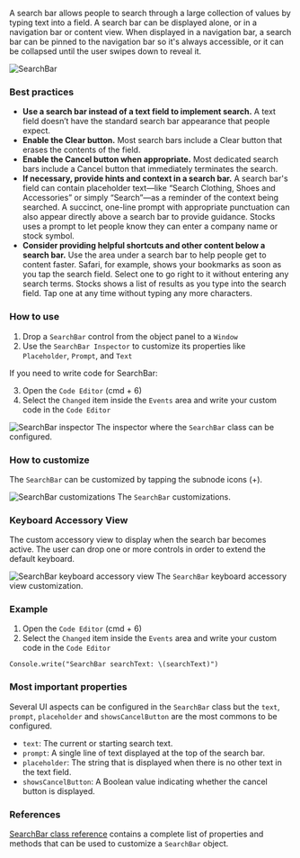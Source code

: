 A search bar allows people to search through a large collection of values by typing text into a field. A search bar can be displayed alone, or in a navigation bar or content view. When displayed in a navigation bar, a search bar can be pinned to the navigation bar so it's always accessible, or it can be collapsed until the user swipes down to reveal it.

![SearchBar](images/searchbar1.png)

### Best practices
* **Use a search bar instead of a text field to implement search.** A text field doesn’t have the standard search bar appearance that people expect.
* **Enable the Clear button.** Most search bars include a Clear button that erases the contents of the field.
* **Enable the Cancel button when appropriate.** Most dedicated search bars include a Cancel button that immediately terminates the search.
* **If necessary, provide hints and context in a search bar.** A search bar's field can contain placeholder text—like “Search Clothing, Shoes and Accessories” or simply “Search”—as a reminder of the context being searched. A succinct, one-line prompt with appropriate punctuation can also appear directly above a search bar to provide guidance. Stocks uses a prompt to let people know they can enter a company name or stock symbol.
* **Consider providing helpful shortcuts and other content below a search bar.** Use the area under a search bar to help people get to content faster. Safari, for example, shows your bookmarks as soon as you tap the search field. Select one to go right to it without entering any search terms. Stocks shows a list of results as you type into the search field. Tap one at any time without typing any more characters.

### How to use
1. Drop a `SearchBar` control from the object panel to a `Window`
2. Use the `SearchBar Inspector` to customize its properties like `Placeholder`, `Prompt`, and `Text`

If you need to write code for SearchBar:

3. Open the `Code Editor` (cmd + 6)
4. Select the `Changed` item inside the `Events` area and write your custom code in the `Code Editor`

![`SearchBar` inspector](images/searchbar2.png)
The inspector where the `SearchBar` class can be configured.

### How to customize
The `SearchBar` can be customized by tapping the subnode icons (+).

![`SearchBar` customizations](images/searchbar3.png)
The `SearchBar` customizations.

### Keyboard Accessory View
The custom accessory view to display when the search bar becomes active. The user can drop one or more controls in order to extend the default keyboard.

![`SearchBar` keyboard accessory view](images/searchbar4.png)
The `SearchBar` keyboard accessory view customization.

### Example
1. Open the `Code Editor` (cmd + 6)
2. Select the `Changed` item inside the `Events` area and write your custom code in the `Code Editor`
```
Console.write("SearchBar searchText: \(searchText)")
```

### Most important properties
Several UI aspects can be configured in the `SearchBar` class but the `text`, `prompt`, `placeholder` and `showsCancelButton` are the most commons to be configured.
- `text`: The current or starting search text.
- `prompt`: A single line of text displayed at the top of the search bar.
- `placeholder`: The string that is displayed when there is no other text in the text field.
- `showsCancelButton`: A Boolean value indicating whether the cancel button is displayed.

### References
[SearchBar class reference](../classes/SearchBar.html) contains a complete list of properties and methods that can be used to customize a `SearchBar` object.
